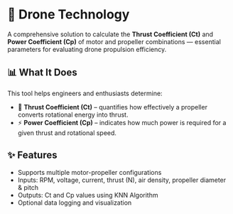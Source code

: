 # 🚁 Drone Technology

A comprehensive solution to calculate the **Thrust Coefficient (Ct)** and **Power Coefficient (Cp)** of motor and propeller combinations — essential parameters for evaluating drone propulsion efficiency.

## 📊 What It Does

This tool helps engineers and enthusiasts determine:

- 🔧 **Thrust Coefficient (Ct)** – quantifies how effectively a propeller converts rotational energy into thrust.
- ⚡ **Power Coefficient (Cp)** – indicates how much power is required for a given thrust and rotational speed.

## ✨ Features

- Supports multiple motor-propeller configurations
- Inputs: RPM, voltage, current, thrust (N), air density, propeller diameter & pitch
- Outputs: Ct and Cp values using KNN Algorithm
- Optional data logging and visualization
